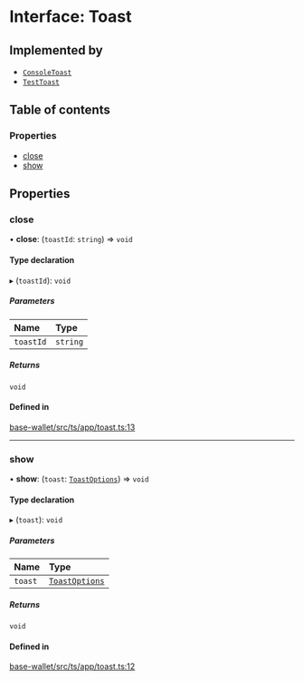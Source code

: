 # Interface: Toast

## Implemented by

- [`ConsoleToast`](../classes/ConsoleToast.md)
- [`TestToast`](../classes/TestToast.md)

## Table of contents

### Properties

- [close](Toast.md#close)
- [show](Toast.md#show)

## Properties

### close

• **close**: (`toastId`: `string`) => `void`

#### Type declaration

▸ (`toastId`): `void`

##### Parameters

| Name | Type |
| :------ | :------ |
| `toastId` | `string` |

##### Returns

`void`

#### Defined in

[base-wallet/src/ts/app/toast.ts:13](https://gitlab.com/i3-market/code/wp3/t3.2/i3m-wallet-monorepo/-/blob/fb538ee/packages/base-wallet/src/ts/app/toast.ts#L13)

___

### show

• **show**: (`toast`: [`ToastOptions`](ToastOptions.md)) => `void`

#### Type declaration

▸ (`toast`): `void`

##### Parameters

| Name | Type |
| :------ | :------ |
| `toast` | [`ToastOptions`](ToastOptions.md) |

##### Returns

`void`

#### Defined in

[base-wallet/src/ts/app/toast.ts:12](https://gitlab.com/i3-market/code/wp3/t3.2/i3m-wallet-monorepo/-/blob/fb538ee/packages/base-wallet/src/ts/app/toast.ts#L12)

